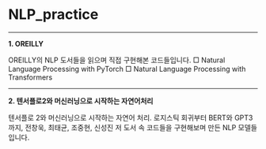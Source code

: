 # NLP_practice

---

**1. OREILLY**

OREILLY의 NLP 도서들을 읽으며 직접 구현해본 코드들입니다.
□ Natural Language Processing with PyTorch
□ Natural Language Processing with Transformers

---

**2. 텐서플로2와 머신러닝으로 시작하는 자연어처리**

텐서플로 2와 머신러닝으로 시작하는 자연어 처리. 로지스틱 회귀부터 BERT와 GPT3까지, 전창욱, 최태균, 조중현, 신성진 저
도서 속 코드들을 구현해보며 만든 NLP 모델들입니다.

